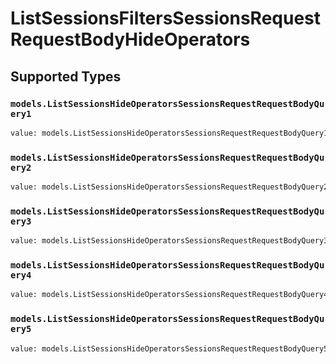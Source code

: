 # ListSessionsFiltersSessionsRequestRequestBodyHideOperators


## Supported Types

### `models.ListSessionsHideOperatorsSessionsRequestRequestBodyQuery1`

```python
value: models.ListSessionsHideOperatorsSessionsRequestRequestBodyQuery1 = /* values here */
```

### `models.ListSessionsHideOperatorsSessionsRequestRequestBodyQuery2`

```python
value: models.ListSessionsHideOperatorsSessionsRequestRequestBodyQuery2 = /* values here */
```

### `models.ListSessionsHideOperatorsSessionsRequestRequestBodyQuery3`

```python
value: models.ListSessionsHideOperatorsSessionsRequestRequestBodyQuery3 = /* values here */
```

### `models.ListSessionsHideOperatorsSessionsRequestRequestBodyQuery4`

```python
value: models.ListSessionsHideOperatorsSessionsRequestRequestBodyQuery4 = /* values here */
```

### `models.ListSessionsHideOperatorsSessionsRequestRequestBodyQuery5`

```python
value: models.ListSessionsHideOperatorsSessionsRequestRequestBodyQuery5 = /* values here */
```

